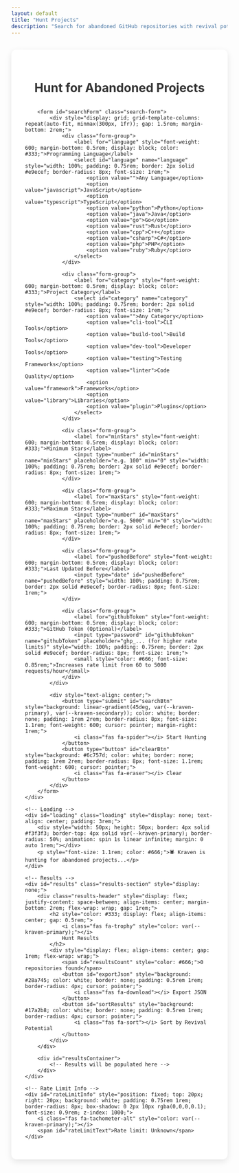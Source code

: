 ```yaml
---
layout: default
title: "Hunt Projects"
description: "Search for abandoned GitHub repositories with revival potential"
---
```


<div id="hunt-app">
    <div class="search-container" style="background: white; border-radius: 12px; padding: 2rem; box-shadow: 0 5px 15px rgba(0,0,0,0.1); margin: 2rem 0;">
        <h1 style="text-align: center; color: #333; margin-bottom: 2rem;">
            <i class="fas fa-search" style="color: var(--kraven-primary);"></i>
            Hunt for Abandoned Projects
        </h1>
        
        <form id="searchForm" class="search-form">
            <div style="display: grid; grid-template-columns: repeat(auto-fit, minmax(300px, 1fr)); gap: 1.5rem; margin-bottom: 2rem;">
                <div class="form-group">
                    <label for="language" style="font-weight: 600; margin-bottom: 0.5rem; display: block; color: #333;">Programming Language</label>
                    <select id="language" name="language" style="width: 100%; padding: 0.75rem; border: 2px solid #e9ecef; border-radius: 8px; font-size: 1rem;">
                        <option value="">Any Language</option>
                        <option value="javascript">JavaScript</option>
                        <option value="typescript">TypeScript</option>
                        <option value="python">Python</option>
                        <option value="java">Java</option>
                        <option value="go">Go</option>
                        <option value="rust">Rust</option>
                        <option value="cpp">C++</option>
                        <option value="csharp">C#</option>
                        <option value="php">PHP</option>
                        <option value="ruby">Ruby</option>
                    </select>
                </div>

                <div class="form-group">
                    <label for="category" style="font-weight: 600; margin-bottom: 0.5rem; display: block; color: #333;">Project Category</label>
                    <select id="category" name="category" style="width: 100%; padding: 0.75rem; border: 2px solid #e9ecef; border-radius: 8px; font-size: 1rem;">
                        <option value="">Any Category</option>
                        <option value="cli-tool">CLI Tools</option>
                        <option value="build-tool">Build Tools</option>
                        <option value="dev-tool">Developer Tools</option>
                        <option value="testing">Testing Frameworks</option>
                        <option value="linter">Code Quality</option>
                        <option value="framework">Frameworks</option>
                        <option value="library">Libraries</option>
                        <option value="plugin">Plugins</option>
                    </select>
                </div>

                <div class="form-group">
                    <label for="minStars" style="font-weight: 600; margin-bottom: 0.5rem; display: block; color: #333;">Minimum Stars</label>
                    <input type="number" id="minStars" name="minStars" placeholder="e.g. 100" min="0" style="width: 100%; padding: 0.75rem; border: 2px solid #e9ecef; border-radius: 8px; font-size: 1rem;">
                </div>

                <div class="form-group">
                    <label for="maxStars" style="font-weight: 600; margin-bottom: 0.5rem; display: block; color: #333;">Maximum Stars</label>
                    <input type="number" id="maxStars" name="maxStars" placeholder="e.g. 5000" min="0" style="width: 100%; padding: 0.75rem; border: 2px solid #e9ecef; border-radius: 8px; font-size: 1rem;">
                </div>

                <div class="form-group">
                    <label for="pushedBefore" style="font-weight: 600; margin-bottom: 0.5rem; display: block; color: #333;">Last Updated Before</label>
                    <input type="date" id="pushedBefore" name="pushedBefore" style="width: 100%; padding: 0.75rem; border: 2px solid #e9ecef; border-radius: 8px; font-size: 1rem;">
                </div>

                <div class="form-group">
                    <label for="githubToken" style="font-weight: 600; margin-bottom: 0.5rem; display: block; color: #333;">GitHub Token (Optional)</label>
                    <input type="password" id="githubToken" name="githubToken" placeholder="ghp_... (for higher rate limits)" style="width: 100%; padding: 0.75rem; border: 2px solid #e9ecef; border-radius: 8px; font-size: 1rem;">
                    <small style="color: #666; font-size: 0.85rem;">Increases rate limit from 60 to 5000 requests/hour</small>
                </div>
            </div>

            <div style="text-align: center;">
                <button type="submit" id="searchBtn" style="background: linear-gradient(45deg, var(--kraven-primary), var(--kraven-secondary)); color: white; border: none; padding: 1rem 2rem; border-radius: 8px; font-size: 1.1rem; font-weight: 600; cursor: pointer; margin-right: 1rem;">
                    <i class="fas fa-spider"></i> Start Hunting
                </button>
                <button type="button" id="clearBtn" style="background: #6c757d; color: white; border: none; padding: 1rem 2rem; border-radius: 8px; font-size: 1.1rem; font-weight: 600; cursor: pointer;">
                    <i class="fas fa-eraser"></i> Clear
                </button>
            </div>
        </form>
    </div>

    <!-- Loading -->
    <div id="loading" class="loading" style="display: none; text-align: center; padding: 3rem;">
        <div style="width: 50px; height: 50px; border: 4px solid #f3f3f3; border-top: 4px solid var(--kraven-primary); border-radius: 50%; animation: spin 1s linear infinite; margin: 0 auto 1rem;"></div>
        <p style="font-size: 1.1rem; color: #666;">🕷️ Kraven is hunting for abandoned projects...</p>
    </div>

    <!-- Results -->
    <div id="results" class="results-section" style="display: none;">
        <div class="results-header" style="display: flex; justify-content: space-between; align-items: center; margin-bottom: 2rem; flex-wrap: wrap; gap: 1rem;">
            <h2 style="color: #333; display: flex; align-items: center; gap: 0.5rem;">
                <i class="fas fa-trophy" style="color: var(--kraven-primary);"></i>
                Hunt Results
            </h2>
            <div style="display: flex; align-items: center; gap: 1rem; flex-wrap: wrap;">
                <span id="resultsCount" style="color: #666;">0 repositories found</span>
                <button id="exportJson" style="background: #28a745; color: white; border: none; padding: 0.5rem 1rem; border-radius: 4px; cursor: pointer;">
                    <i class="fas fa-download"></i> Export JSON
                </button>
                <button id="sortResults" style="background: #17a2b8; color: white; border: none; padding: 0.5rem 1rem; border-radius: 4px; cursor: pointer;">
                    <i class="fas fa-sort"></i> Sort by Revival Potential
                </button>
            </div>
        </div>
        
        <div id="resultsContainer">
            <!-- Results will be populated here -->
        </div>
    </div>

    <!-- Rate Limit Info -->
    <div id="rateLimitInfo" style="position: fixed; top: 20px; right: 20px; background: white; padding: 0.75rem 1rem; border-radius: 8px; box-shadow: 0 2px 10px rgba(0,0,0,0.1); font-size: 0.9rem; z-index: 1000;">
        <i class="fas fa-tachometer-alt" style="color: var(--kraven-primary);"></i>
        <span id="rateLimitText">Rate limit: Unknown</span>
    </div>
</div>

<!-- Include the original JavaScript -->
<script src="{{ '/js/github-api.js' | relative_url }}"></script>
<script src="{{ '/js/app.js' | relative_url }}"></script>

<style>
@keyframes spin {
    0% { transform: rotate(0deg); }
    100% { transform: rotate(360deg); }
}

.repo-card {
    background: white;
    border-radius: 12px;
    padding: 1.5rem;
    margin-bottom: 1.5rem;
    box-shadow: 0 5px 15px rgba(0,0,0,0.1);
    border: 1px solid #e9ecef;
    transition: all 0.3s ease;
}

.repo-card:hover {
    transform: translateY(-5px);
    box-shadow: 0 10px 25px rgba(0,0,0,0.15);
    border-color: var(--kraven-primary);
}

.repo-header {
    display: flex;
    justify-content: space-between;
    align-items: flex-start;
    margin-bottom: 1rem;
    flex-wrap: wrap;
    gap: 1rem;
}

.repo-title a {
    color: var(--kraven-primary);
    text-decoration: none;
    font-size: 1.3rem;
    font-weight: bold;
}

.repo-title a:hover {
    text-decoration: underline;
}

.repo-status {
    padding: 0.5rem 1rem;
    border-radius: 20px;
    font-size: 0.85rem;
    font-weight: bold;
    text-transform: uppercase;
}

.status-prime {
    background: #28a745;
    color: white;
}

.status-maybe {
    background: #ffc107;
    color: #333;
}

.status-skip {
    background: #dc3545;
    color: white;
}

.repo-stats {
    display: grid;
    grid-template-columns: repeat(auto-fit, minmax(120px, 1fr));
    gap: 1rem;
    margin: 1rem 0;
}

.stat {
    text-align: center;
    padding: 0.75rem;
    background: #f8f9fa;
    border-radius: 8px;
}

.stat-value {
    font-size: 1.2rem;
    font-weight: bold;
    color: var(--kraven-primary);
    display: block;
}

.stat-label {
    font-size: 0.85rem;
    color: #666;
}
</style>

